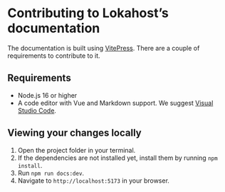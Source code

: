 # Contributing to Lokahost’s documentation

The documentation is built using [VitePress](https://vitepress.vuejs.org). There are a couple of requirements to contribute to it.

## Requirements

- Node.js 16 or higher
- A code editor with Vue and Markdown support. We suggest [Visual Studio Code](https://code.visualstudio.com).

## Viewing your changes locally

1. Open the project folder in your terminal.
2. If the dependencies are not installed yet, install them by running `npm install`.
3. Run `npm run docs:dev`.
4. Navigate to `http://localhost:5173` in your browser.
